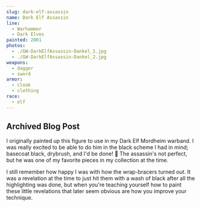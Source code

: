 ```yaml
---
slug: dark-elf-assassin
name: Dark Elf Assassin
line:
  - Warhammer
  - Dark Elves
painted: 2001
photos:
  - ./GW-DarkElfAssassin-Dankel_1.jpg
  - ./GW-DarkElfAssassin-Dankel_2.jpg
weapons:
  - dagger
  - sword
armor:
  - cloak
  - clothing
race:
  - elf
---
```


## Archived Blog Post

I originally painted up this figure to use in my Dark Elf Mordheim warband. I was really excited to be able to do him in the black scheme I had in mind; basecoat black, drybrush, and I'd be done! 🙂 The assassin's not perfect, but he was one of my favorite pieces in my collection at the time.

I still remember how happy I was with how the wrap-bracers turned out. It was a revelation at the time to just hit them with a wash of black after all the highlighting was done, but when you're teaching yourself how to paint these little revelations that later seem obvious are how you improve your technique.
